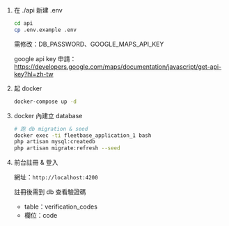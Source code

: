 1. 在 ./api 新建 .env

    ```bash
    cd api
    cp .env.example .env
    ```

   需修改：DB_PASSWORD、GOOGLE_MAPS_API_KEY
   
   google api key 申請：https://developers.google.com/maps/documentation/javascript/get-api-key?hl=zh-tw

2. 起 docker

    ```bash
    docker-compose up -d
    ```

3. docker 內建立 database

    ```bash
    # 跑 db migration & seed
    docker exec -ti fleetbase_application_1 bash
    php artisan mysql:createdb
    php artisan migrate:refresh --seed
    ```

4. 前台註冊 & 登入

   網址：`http://localhost:4200`

   註冊後需到 db 查看驗證碼

   - table：verification_codes
   - 欄位：code